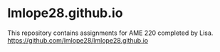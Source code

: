 # lmlope28.github.io
This repository contains assignments for AME 220 completed by Lisa.
https://github.com/lmlope28/lmlope28.github.io
